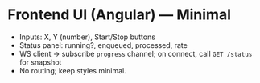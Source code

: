 # Frontend UI (Angular) — Minimal
- Inputs: X, Y (number), Start/Stop buttons
- Status panel: running?, enqueued, processed, rate
- WS client → subscribe `progress` channel; on connect, call `GET /status` for snapshot
- No routing; keep styles minimal.